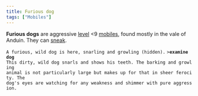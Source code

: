 ```yaml
---
title: Furious dog
tags: ["Mobiles"]
---
```

**Furious dogs** are aggressive [level](level "wikilink") \<9
[mobiles](mobile "wikilink"), found mostly in the vale of Anduin. They
can [sneak](sneak "wikilink").

`A furious, wild dog is here, snarling and growling (hidden).`
`>`**`examine dog`**
`This dirty, wild dog snarls and shows his teeth. The barking and growling`
`animal is not particularly large but makes up for that in sheer ferocity. The`
`dog's eyes are watching for any weakness and shimmer with pure aggression.`
